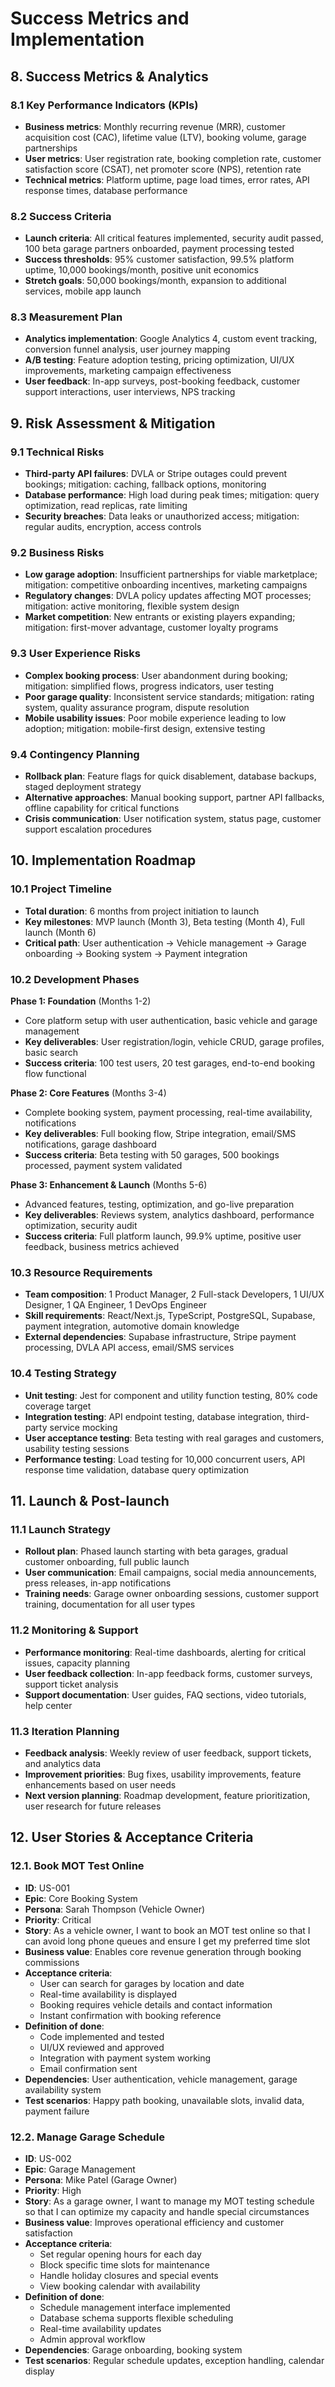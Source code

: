 # Success Metrics and Implementation

## 8. Success Metrics & Analytics

### 8.1 Key Performance Indicators (KPIs)
- **Business metrics**: Monthly recurring revenue (MRR), customer acquisition cost (CAC), lifetime value (LTV), booking volume, garage partnerships
- **User metrics**: User registration rate, booking completion rate, customer satisfaction score (CSAT), net promoter score (NPS), retention rate
- **Technical metrics**: Platform uptime, page load times, error rates, API response times, database performance

### 8.2 Success Criteria
- **Launch criteria**: All critical features implemented, security audit passed, 100 beta garage partners onboarded, payment processing tested
- **Success thresholds**: 95% customer satisfaction, 99.5% platform uptime, 10,000 bookings/month, positive unit economics
- **Stretch goals**: 50,000 bookings/month, expansion to additional services, mobile app launch

### 8.3 Measurement Plan
- **Analytics implementation**: Google Analytics 4, custom event tracking, conversion funnel analysis, user journey mapping
- **A/B testing**: Feature adoption testing, pricing optimization, UI/UX improvements, marketing campaign effectiveness
- **User feedback**: In-app surveys, post-booking feedback, customer support interactions, user interviews, NPS tracking

## 9. Risk Assessment & Mitigation

### 9.1 Technical Risks
- **Third-party API failures**: DVLA or Stripe outages could prevent bookings; mitigation: caching, fallback options, monitoring
- **Database performance**: High load during peak times; mitigation: query optimization, read replicas, rate limiting
- **Security breaches**: Data leaks or unauthorized access; mitigation: regular audits, encryption, access controls

### 9.2 Business Risks
- **Low garage adoption**: Insufficient partnerships for viable marketplace; mitigation: competitive onboarding incentives, marketing campaigns
- **Regulatory changes**: DVLA policy updates affecting MOT processes; mitigation: active monitoring, flexible system design
- **Market competition**: New entrants or existing players expanding; mitigation: first-mover advantage, customer loyalty programs

### 9.3 User Experience Risks
- **Complex booking process**: User abandonment during booking; mitigation: simplified flows, progress indicators, user testing
- **Poor garage quality**: Inconsistent service standards; mitigation: rating system, quality assurance program, dispute resolution
- **Mobile usability issues**: Poor mobile experience leading to low adoption; mitigation: mobile-first design, extensive testing

### 9.4 Contingency Planning
- **Rollback plan**: Feature flags for quick disablement, database backups, staged deployment strategy
- **Alternative approaches**: Manual booking support, partner API fallbacks, offline capability for critical functions
- **Crisis communication**: User notification system, status page, customer support escalation procedures

## 10. Implementation Roadmap

### 10.1 Project Timeline
- **Total duration**: 6 months from project initiation to launch
- **Key milestones**: MVP launch (Month 3), Beta testing (Month 4), Full launch (Month 6)
- **Critical path**: User authentication → Vehicle management → Garage onboarding → Booking system → Payment integration

### 10.2 Development Phases
**Phase 1: Foundation** (Months 1-2)
- Core platform setup with user authentication, basic vehicle and garage management
- **Key deliverables**: User registration/login, vehicle CRUD, garage profiles, basic search
- **Success criteria**: 100 test users, 20 test garages, end-to-end booking flow functional

**Phase 2: Core Features** (Months 3-4)
- Complete booking system, payment processing, real-time availability, notifications
- **Key deliverables**: Full booking flow, Stripe integration, email/SMS notifications, garage dashboard
- **Success criteria**: Beta testing with 50 garages, 500 bookings processed, payment system validated

**Phase 3: Enhancement & Launch** (Months 5-6)
- Advanced features, testing, optimization, and go-live preparation
- **Key deliverables**: Reviews system, analytics dashboard, performance optimization, security audit
- **Success criteria**: Full platform launch, 99.9% uptime, positive user feedback, business metrics achieved

### 10.3 Resource Requirements
- **Team composition**: 1 Product Manager, 2 Full-stack Developers, 1 UI/UX Designer, 1 QA Engineer, 1 DevOps Engineer
- **Skill requirements**: React/Next.js, TypeScript, PostgreSQL, Supabase, payment integration, automotive domain knowledge
- **External dependencies**: Supabase infrastructure, Stripe payment processing, DVLA API access, email/SMS services

### 10.4 Testing Strategy
- **Unit testing**: Jest for component and utility function testing, 80% code coverage target
- **Integration testing**: API endpoint testing, database integration, third-party service mocking
- **User acceptance testing**: Beta testing with real garages and customers, usability testing sessions
- **Performance testing**: Load testing for 10,000 concurrent users, API response time validation, database query optimization

## 11. Launch & Post-launch

### 11.1 Launch Strategy
- **Rollout plan**: Phased launch starting with beta garages, gradual customer onboarding, full public launch
- **User communication**: Email campaigns, social media announcements, press releases, in-app notifications
- **Training needs**: Garage owner onboarding sessions, customer support training, documentation for all user types

### 11.2 Monitoring & Support
- **Performance monitoring**: Real-time dashboards, alerting for critical issues, capacity planning
- **User feedback collection**: In-app feedback forms, customer surveys, support ticket analysis
- **Support documentation**: User guides, FAQ sections, video tutorials, help center

### 11.3 Iteration Planning
- **Feedback analysis**: Weekly review of user feedback, support tickets, and analytics data
- **Improvement priorities**: Bug fixes, usability improvements, feature enhancements based on user needs
- **Next version planning**: Roadmap development, feature prioritization, user research for future releases

## 12. User Stories & Acceptance Criteria

### 12.1. Book MOT Test Online

- **ID**: US-001
- **Epic**: Core Booking System
- **Persona**: Sarah Thompson (Vehicle Owner)
- **Priority**: Critical
- **Story**: As a vehicle owner, I want to book an MOT test online so that I can avoid long phone queues and ensure I get my preferred time slot
- **Business value**: Enables core revenue generation through booking commissions
- **Acceptance criteria**:
  - User can search for garages by location and date
  - Real-time availability is displayed
  - Booking requires vehicle details and contact information
  - Instant confirmation with booking reference
- **Definition of done**:
  - Code implemented and tested
  - UI/UX reviewed and approved
  - Integration with payment system working
  - Email confirmation sent
- **Dependencies**: User authentication, vehicle management, garage availability system
- **Test scenarios**: Happy path booking, unavailable slots, invalid data, payment failure

### 12.2. Manage Garage Schedule

- **ID**: US-002
- **Epic**: Garage Management
- **Persona**: Mike Patel (Garage Owner)
- **Priority**: High
- **Story**: As a garage owner, I want to manage my MOT testing schedule so that I can optimize my capacity and handle special circumstances
- **Business value**: Improves operational efficiency and customer satisfaction
- **Acceptance criteria**:
  - Set regular opening hours for each day
  - Block specific time slots for maintenance
  - Handle holiday closures and special events
  - View booking calendar with availability
- **Definition of done**:
  - Schedule management interface implemented
  - Database schema supports flexible scheduling
  - Real-time availability updates
  - Admin approval workflow
- **Dependencies**: Garage onboarding, booking system
- **Test scenarios**: Regular schedule updates, exception handling, calendar display